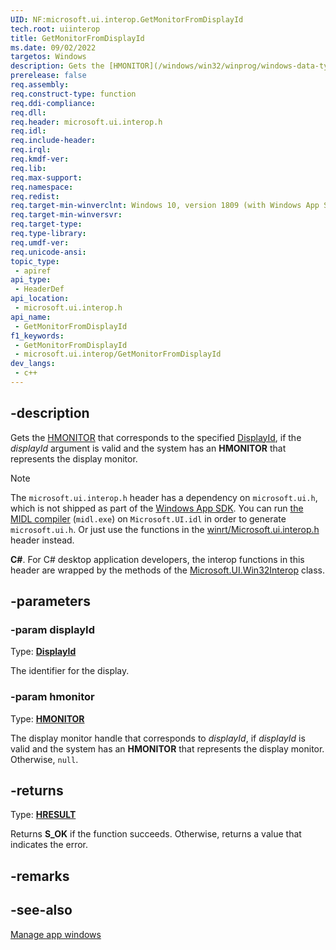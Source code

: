 ```yaml
---
UID: NF:microsoft.ui.interop.GetMonitorFromDisplayId
tech.root: uiinterop
title: GetMonitorFromDisplayId
ms.date: 09/02/2022
targetos: Windows
description: Gets the [HMONITOR](/windows/win32/winprog/windows-data-types) that corresponds to the specified [DisplayId](/windows/windows-app-sdk/api/winrt/microsoft.ui.displayid), if the *displayId* argument is valid and the system has an **HMONITOR** that represents the display monitor.
prerelease: false
req.assembly: 
req.construct-type: function
req.ddi-compliance: 
req.dll: 
req.header: microsoft.ui.interop.h
req.idl: 
req.include-header: 
req.irql: 
req.kmdf-ver: 
req.lib: 
req.max-support: 
req.namespace: 
req.redist: 
req.target-min-winverclnt: Windows 10, version 1809 (with Windows App SDK 1.0 or later)
req.target-min-winversvr: 
req.target-type: 
req.type-library: 
req.umdf-ver: 
req.unicode-ansi: 
topic_type:
 - apiref
api_type:
 - HeaderDef
api_location:
 - microsoft.ui.interop.h
api_name:
 - GetMonitorFromDisplayId
f1_keywords:
 - GetMonitorFromDisplayId
 - microsoft.ui.interop/GetMonitorFromDisplayId
dev_langs:
 - c++
---
```


## -description

Gets the [HMONITOR](/windows/win32/winprog/windows-data-types) that corresponds to the specified [DisplayId](/windows/windows-app-sdk/api/winrt/microsoft.ui.displayid), if the *displayId* argument is valid and the system has an **HMONITOR** that represents the display monitor.

> [!NOTE]
> The `microsoft.ui.interop.h` header has a dependency on `microsoft.ui.h`, which is not shipped as part of the [Windows App SDK](/windows/apps/windows-app-sdk/). You can run [the MIDL compiler](/windows/win32/midl/using-the-midl-compiler-2) (`midl.exe`) on `Microsoft.UI.idl` in order to generate `microsoft.ui.h`. Or just use the functions in the [winrt/Microsoft.ui.interop.h](../winrt-microsoft.ui.interop/index.md) header instead.

**C#**. For C# desktop application developers, the interop functions in this header are wrapped by the methods of the [Microsoft.UI.Win32Interop](/windows/apps/winui/winui3/cs-interop-apis/microsoft.ui/microsoft.ui.win32interop) class.

## -parameters

### -param displayId

Type: **[DisplayId](/windows/windows-app-sdk/api/winrt/microsoft.ui.displayid)**

The identifier for the display.

### -param hmonitor

Type: **[HMONITOR](/windows/win32/winprog/windows-data-types)**

The display monitor handle that corresponds to *displayId*, if *displayId* is valid and the system has an **HMONITOR** that represents the display monitor. Otherwise, `null`.

## -returns

Type: **[HRESULT](/windows/win32/winprog/windows-data-types)**

Returns **S_OK** if the function succeeds. Otherwise, returns a value that indicates the error.

## -remarks

## -see-also

[Manage app windows](/windows/apps/windows-app-sdk/windowing/windowing-overview)

